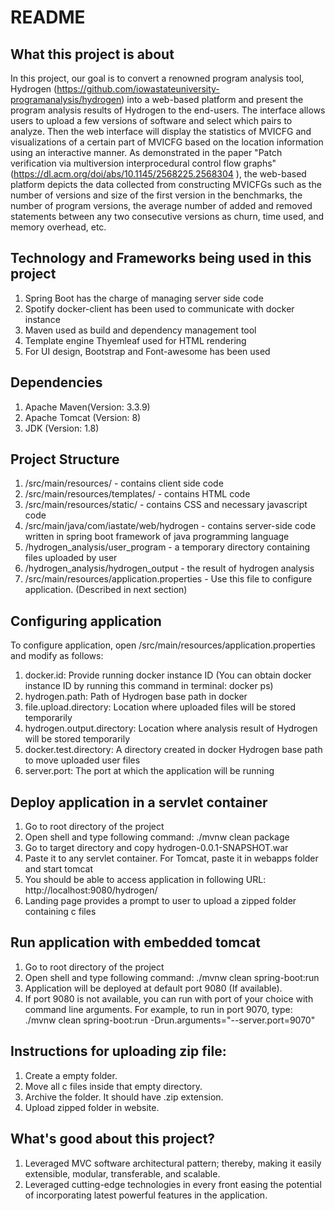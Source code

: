 # README #

## What this project is about ##
In this project, our goal is to convert a renowned program analysis tool, Hydrogen (https://github.com/iowastateuniversity-programanalysis/hydrogen) into a web-based platform and present the program analysis results of Hydrogen to the end-users. The interface allows users to upload a few versions of software and select which pairs to analyze. Then the web interface will display the statistics of MVICFG and visualizations of a certain part of MVICFG based on the location information using an interactive manner. As demonstrated in the paper "Patch verification via multiversion interprocedural control flow graphs"(https://dl.acm.org/doi/abs/10.1145/2568225.2568304 ), the web-based platform depicts the data collected from constructing MVICFGs such as the number of versions and size of the first version in the benchmarks, the number of program versions, the average number of added and removed statements between any two consecutive versions as churn, time used, and memory overhead, etc.

## Technology and Frameworks being used in this project ##
1. Spring Boot has the charge of managing server side code
2. Spotify docker-client has been used to communicate with docker instance
3. Maven used as build and dependency management tool
4. Template engine Thyemleaf used for HTML rendering
5. For UI design, Bootstrap and Font-awesome has been used

## Dependencies ##
1. Apache Maven(Version: 3.3.9)
2. Apache Tomcat (Version: 8)
3. JDK (Version: 1.8)


## Project Structure ##
1. /src/main/resources/ - contains client side code
2. /src/main/resources/templates/ - contains HTML code
3. /src/main/resources/static/ - contains CSS and necessary javascript code
4. /src/main/java/com/iastate/web/hydrogen - contains server-side code written in spring boot framework of java programming language
5. /hydrogen_analysis/user_program - a temporary directory containing files uploaded by user
6. /hydrogen_analysis/hydrogen_output - the result of hydrogen analysis
7. /src/main/resources/application.properties - Use this file to configure application. (Described in next section)


## Configuring application ##
To configure application, open /src/main/resources/application.properties and modify as follows:
1. docker.id: Provide running docker instance ID (You can obtain docker instance ID by running this command in terminal: docker ps)
2. hydrogen.path: Path of Hydrogen base path in docker
3. file.upload.directory: Location where uploaded files will be stored temporarily
4. hydrogen.output.directory: Location where analysis result of Hydrogen will be stored temporarily
5. docker.test.directory: A directory created in docker Hydrogen base path to move uploaded user files
6. server.port: The port at which the application will be running

 
## Deploy application in a servlet container ##
1. Go to root directory of the project
2. Open shell and type following command: ./mvnw clean package
3. Go to target directory and copy hydrogen-0.0.1-SNAPSHOT.war
4. Paste it to any servlet container. For Tomcat, paste it in webapps folder and start tomcat
5. You should be able to access application in following URL: http://localhost:9080/hydrogen/ 
6. Landing page provides a prompt to user to upload a zipped folder containing c files


## Run application with embedded tomcat ##
1. Go to root directory of the project
2. Open shell and type following command: ./mvnw clean spring-boot:run
3. Application will be deployed at default port 9080 (If available). 
4. If port 9080 is not available, you can run with port of your choice with command line arguments. For example, to run in port 9070, type: ./mvnw clean spring-boot:run -Drun.arguments="--server.port=9070"

## Instructions for uploading zip file:
1. Create a empty folder.
2. Move all c files inside that empty directory.
3. Archive the folder. It should have .zip extension.
4. Upload zipped folder in website.

## What's good about this project? ##
1. Leveraged MVC software architectural pattern; thereby, making it easily extensible, modular, transferable, and scalable.
2. Leveraged cutting-edge technologies in every front easing the potential of incorporating latest powerful features in the application. 
